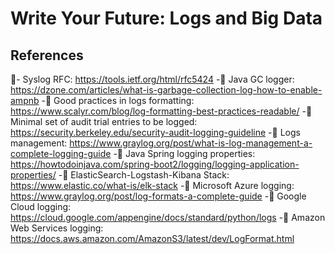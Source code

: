 # Write Your Future: Logs and Big Data

## References

􏰥- Syslog RFC: https://tools.ietf.org/html/rfc5424
-􏰥 Java GC logger: https://dzone.com/articles/what-is-garbage-collection-log-how-to-enable-ampnb
-􏰥 Good practices in logs formatting: https://www.scalyr.com/blog/log-formatting-best-practices-readable/
-􏰥 Minimal set of audit trial entries to be logged: https://security.berkeley.edu/security-audit-logging-guideline
-􏰥 Logs management: https://www.graylog.org/post/what-is-log-management-a-complete-logging-guide
-􏰥 Java Spring logging properties: https://howtodoinjava.com/spring-boot2/logging/logging-application-properties/
-􏰥 ElasticSearch-Logstash-Kibana Stack: https://www.elastic.co/what-is/elk-stack
-􏰥 Microsoft Azure logging: https://www.graylog.org/post/log-formats-a-complete-guide
-􏰥 Google Cloud logging: https://cloud.google.com/appengine/docs/standard/python/logs
-􏰥 Amazon Web Services logging: https://docs.aws.amazon.com/AmazonS3/latest/dev/LogFormat.html
